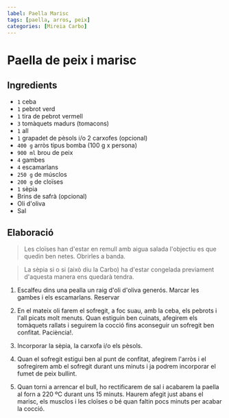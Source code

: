 ```yaml
---
label: Paella Marisc
tags: [paella, arros, peix]
categories: [Mireia Carbo]
---
```


# Paella de peix i marisc

## Ingredients
- `1` ceba
- `1` pebrot verd
- `1` tira de pebrot vermell
- `3` tomàquets madurs (tomacons)
- `1` all 
- `1` grapadet de pèsols i/o 2 carxofes (opcional)
- `400 g` arròs tipus bomba (100 g x persona)
- `900 ml` brou de peix
- `4` gambes
- `4` escamarlans
- `250 g` de músclos
- `200 g` de cloïses
- `1` sèpia
- Brins de safrà (opcional)
- Oli d'oliva
- Sal

## Elaboració

> Les cloïses han d'estar en remull amb aigua salada l'objectiu es que quedin ben netes. Obrirles a banda.

> La sèpia si o si (això diu la Carbo) ha d'estar congelada previament d'aquesta manera ens quedarà tendra.


1. Escalfeu dins una pealla un raig d'oli d'oliva generós. Marcar les gambes i els escamarlans. Reservar

2. En el mateix oli farem el sofregit, a foc suau, amb la ceba, els pebrots i l'all picats molt menuts. Quan estiguin ben cuinats, afegirem els tomàquets rallats i seguirem la cocció fins aconseguir un sofregit ben confitat. Paciència!. 

3. Incorporar la sèpia, la carxofa i/o els pèsols. 

4. Quan el sofregit estigui ben al punt de confitat, afegirem l'arròs i el sofregirem amb el sofregit durant uns minuts i ja podrem incorporar el fumet de peix bullint.

5. Quan torni a arrencar el bull, ho rectificarem de sal i acabarem la paella al forn a 220 ºC durant uns 15 minuts. Haurem afegit just abans el marisc, els musclos i les cloïses o bé quan faltin pocs minuts per acabar la cocció.
